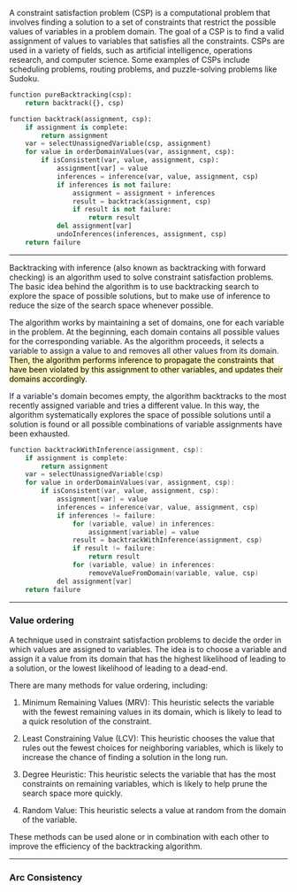 
A constraint satisfaction problem (CSP) is a computational problem that involves finding a solution to a set of constraints that restrict the possible values of variables in a problem domain. The goal of a CSP is to find a valid assignment of values to variables that satisfies all the constraints. CSPs are used in a variety of fields, such as artificial intelligence, operations research, and computer science. Some examples of CSPs include scheduling problems, routing problems, and puzzle-solving problems like Sudoku.

```python
function pureBacktracking(csp):
    return backtrack({}, csp)

function backtrack(assignment, csp):
    if assignment is complete:
        return assignment
    var = selectUnassignedVariable(csp, assignment)
    for value in orderDomainValues(var, assignment, csp):
        if isConsistent(var, value, assignment, csp):
            assignment[var] = value
            inferences = inference(var, value, assignment, csp)
            if inferences is not failure:
                assignment = assignment + inferences
                result = backtrack(assignment, csp)
                if result is not failure:
                    return result
            del assignment[var]
            undoInferences(inferences, assignment, csp)
    return failure
```

---

Backtracking with inference (also known as backtracking with forward checking) is an algorithm used to solve constraint satisfaction problems. The basic idea behind the algorithm is to use backtracking search to explore the space of possible solutions, but to make use of inference to reduce the size of the search space whenever possible.

The algorithm works by maintaining a set of domains, one for each variable in the problem. At the beginning, each domain contains all possible values for the corresponding variable. As the algorithm proceeds, it selects a variable to assign a value to and removes all other values from its domain. <mark style="background: #FFF3A3A6;">Then, the algorithm performs inference to propagate the constraints that have been violated by this assignment to other variables, and updates their domains accordingly</mark>.

If a variable's domain becomes empty, the algorithm backtracks to the most recently assigned variable and tries a different value. In this way, the algorithm systematically explores the space of possible solutions until a solution is found or all possible combinations of variable assignments have been exhausted.

```c
function backtrackWithInference(assignment, csp):
    if assignment is complete:
        return assignment
    var = selectUnassignedVariable(csp)
    for value in orderDomainValues(var, assignment, csp):
        if isConsistent(var, value, assignment, csp):
            assignment[var] = value
            inferences = inference(var, value, assignment, csp)
            if inferences != failure:
                for (variable, value) in inferences:
                    assignment[variable] = value
                result = backtrackWithInference(assignment, csp)
                if result != failure:
                    return result
                for (variable, value) in inferences:
                    removeValueFromDomain(variable, value, csp)
            del assignment[var]
    return failure
```

---
### Value ordering

A technique used in constraint satisfaction problems to decide the order in which values are assigned to variables. The idea is to choose a variable and assign it a value from its domain that has the highest likelihood of leading to a solution, or the lowest likelihood of leading to a dead-end.

There are many methods for value ordering, including:

1.  Minimum Remaining Values (MRV): This heuristic selects the variable with the fewest remaining values in its domain, which is likely to lead to a quick resolution of the constraint.
    
2.  Least Constraining Value (LCV): This heuristic chooses the value that rules out the fewest choices for neighboring variables, which is likely to increase the chance of finding a solution in the long run.
    
3.  Degree Heuristic: This heuristic selects the variable that has the most constraints on remaining variables, which is likely to help prune the search space more quickly.
    
4.  Random Value: This heuristic selects a value at random from the domain of the variable.
    

These methods can be used alone or in combination with each other to improve the efficiency of the backtracking algorithm.

---

### Arc Consistency

